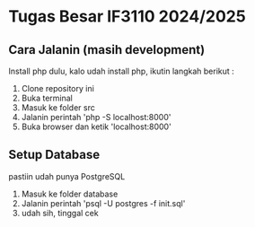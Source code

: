 # Tugas Besar IF3110 2024/2025

## Cara Jalanin (masih development)

Install php dulu, kalo udah install php, ikutin langkah berikut :

1. Clone repository ini
2. Buka terminal
3. Masuk ke folder src
4. Jalanin perintah 'php -S localhost:8000'
5. Buka browser dan ketik 'localhost:8000'

## Setup Database

pastiin udah punya PostgreSQL

1. Masuk ke folder database
2. Jalanin perintah 'psql -U postgres -f init.sql'
3. udah sih, tinggal cek